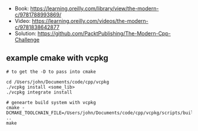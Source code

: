 * Book: https://learning.oreilly.com/library/view/the-modern-c/9781788993869/
* Video: https://learning.oreilly.com/videos/the-modern-c/9781838642877
* Solution: https://github.com/PacktPublishing/The-Modern-Cpp-Challenge

## example cmake with vcpkg
```
# to get the -D to pass into cmake

cd /Users/john/Documents/code/cpp/vcpkg
./vcpkg install <some_lib>
./vcpkg integrate install

# genearte build system with vcpkg 
cmake -DCMAKE_TOOLCHAIN_FILE=/Users/john/Documents/code/cpp/vcpkg/scripts/buildsystems/vcpkg.cmake ..
make
```